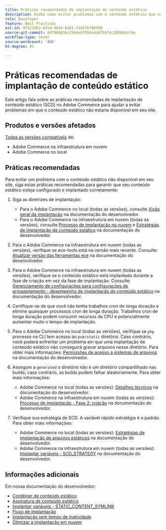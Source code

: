 ```yaml
---
title: Práticas recomendadas de implantação de conteúdo estático
description: Saiba como evitar problemas com o conteúdo estático que não aparece em sua loja do Adobe Commerce.
role: Developer
feature: Best Practices
exl-id: 9f521963-6fe4-4844-b2d1-fd457b706900
source-git-commit: ddf988826c29b4ebf054a4d4fb5f4c285662ef4e
workflow-type: tm+mt
source-wordcount: '405'
ht-degree: 0%

---
```


# Práticas recomendadas de implantação de conteúdo estático

Este artigo fala sobre as práticas recomendadas de implantação de conteúdo estático (SCD) no Adobe Commerce para ajudar a evitar problemas em que o conteúdo estático não estaria disponível em seu site.

## Produtos e versões afetados

[Todas as versões compatíveis](../../../release/versions.md) de:

* Adobe Commerce na infraestrutura em nuvem
* Adobe Commerce no local

## Práticas recomendadas

Para evitar um problema com o conteúdo estático não disponível em seu site, siga estas práticas recomendadas para garantir que seu conteúdo estático esteja configurado e implantado corretamente:

1. Siga as diretrizes de implantação:
   * Para o Adobe Commerce no local (todas as versões), consulte [Visão geral da implantação](../../../configuration/deployment/overview.md) na documentação do desenvolvedor.
   * Para o Adobe Commerce na infraestrutura em nuvem (todas as versões), consulte [Processo de implantação na nuvem](https://devdocs.magento.com/cloud/deploy/cloud-deployment-process.html) e [Estratégias de implantação de conteúdo estático](https://devdocs.magento.com/cloud/deploy/static-content-deployment.html) na documentação do desenvolvedor.

1. Para o Adobe Commerce na infraestrutura em nuvem (todas as versões), verifique se ece-tools está na versão mais recente. Consulte: [Atualizar versão das ferramentas ece](https://devdocs.magento.com/cloud/release-notes/ece-release-notes.html) na documentação do desenvolvedor.
1. Para o Adobe Commerce na infraestrutura em nuvem (todas as versões), verifique se o conteúdo estático está implantado durante a fase de criação em vez da fase de implantação. Consulte: [Gerenciamento de configurações para configurações de armazenamento - desempenho de implantação de conteúdo estático](https://devdocs.magento.com/cloud/live/sens-data-over.html#cloud-confman-scd-over) na documentação do desenvolvedor.
1. Certifique-se de que você não tenha trabalhos cron de longa duração e elimine quaisquer processos cron de longa duração. Trabalhos cron de longa duração podem consumir recursos da CPU e potencialmente aumentar muito o tempo de implantação.
1. Para o Adobe Commerce no local (todas as versões), verifique se `php` processo na CLI tem acesso ao `pub/static` diretório. Caso contrário, você poderá enfrentar um problema em que uma implantação de conteúdo estático não conseguirá gravar arquivos nesse diretório. Para obter mais informações: [Permissões de acesso a sistemas de arquivos](https://experienceleague.adobe.com/docs/commerce-operations/configuration-guide/deployment/file-system-permissions.html) na documentação do desenvolvedor.
1. Assegure a `generated` o diretório não é um diretório compartilhado nas builds; caso contrário, as builds podem falhar aleatoriamente. Para obter mais informações:
   * Adobe Commerce no local (todas as versões): [Detalhes técnicos](https://experienceleague.adobe.com/docs/commerce-operations/configuration-guide/deployment/technical-details.html) na documentação do desenvolvedor.
   * Adobe Commerce na infraestrutura em nuvem (todas as versões): [Processo de implantação - Fase 2: criação](https://devdocs.magento.com/cloud/reference/discover-deploy.html#cloud-deploy-over-phases-build) na documentação do desenvolvedor.

1. Verifique sua estratégia de SCD. A variável *rápido* estratégia é o padrão. Para obter mais informações:
   * Adobe Commerce no local (todas as versões): [Estratégias de implantação de arquivos estáticos](https://experienceleague.adobe.com/docs/commerce-operations/configuration-guide/cli/static-view/static-view-file-strategy.html) na documentação do desenvolvedor.
   * Adobe Commerce na infraestrutura em nuvem (todas as versões): [Implantar variáveis - SCD\_STRATEGY](https://devdocs.magento.com/cloud/env/variables-deploy.html#scd_strategy) na documentação do desenvolvedor.

## Informações adicionais

Em nossa documentação do desenvolvedor:

* [Contêiner de conteúdo estático](https://developer.adobe.com/commerce/admin-developer/pattern-library/containers/static-content/)
* [Assinatura de conteúdo estático](https://experienceleague.adobe.com/docs/commerce-operations/configuration-guide/cache/static-content-signing.html)
* [Implantar variáveis - STATIC\_CONTENT\_SYMLINK](https://devdocs.magento.com/cloud/env/variables-deploy.html#static_content_symlink)
* [Fluxo de implantação](../../../performance/deployment-flow.md)
* [Implantação sem tempo de inatividade](https://devdocs.magento.com/cloud/deploy/reduce-downtime.html)
* [Otimizar a implantação em nuvem](https://devdocs.magento.com/cloud/deploy/optimize-cloud-deployment.html)
